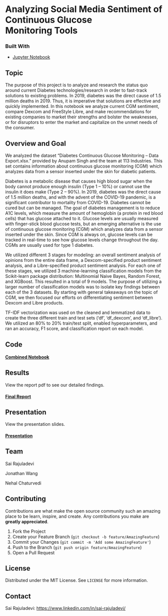 # Analyzing Social Media Sentiment of Continuous Glucose Monitoring Tools

<!--
*** Thanks for checking out this project. If you have a suggestion
*** that would make this better, please fork the repo and create a pull request
*** or simply open an issue with the tag "enhancement".
-->



### Built With

* [Jupyter Notebook](https://github.com/sr9dc/Continuous_Glucose_Monitoring_Sentiment_Analysis/blob/main/final_notebook.ipynb)



<!-- ABOUT -->
## Topic
The purpose of this project is to analyze and research the status quo around current Diabetes technologies/research in order to fast-track solutions to existing problems. In 2019, diabetes was the direct cause of 1.5 million deaths in 2019. Thus, it is imperative that solutions are effective and quickly implemented. In this notebook we analyze current CGM sentiment, compare Dexcom and FreeStyle Libre, and make recommendations for existing companies to market their strengths and bolster the weaknesses, or for disruptors to enter the market and capitalize on the unmet needs of the consumer.


## Overview and Goal

We analyzed the dataset “Diabetes Continuous Glucose Monitoring – Data Export.xlsx.” provided by Anupam Singh and the team at 113 Industries. This set contains information about continuous glucose monitoring (CGM) which analyzes data from a sensor inserted under the skin for diabetic patients.


Diabetes is a metabolic disease that causes high blood sugar when the body cannot produce enough insulin (Type 1 – 10%) or cannot use the insulin it does make (Type 2 – 90%). In 2019, diabetes was the direct cause of 1.5 million deaths, and with the advent of the COVID-19 pandemic, is a significant contributor to mortality from COVID-19. Diabetes cannot be cured but can be managed. The goal of diabetes management is to reduce A1C levels, which measure the amount of hemoglobin (a protein in red blood cells) that has glucose attached to it. Glucose levels are usually measured with finger-stick blood glucose tests, but an emerging alternative is the use of continuous glucose monitoring (CGM) which analyzes data from a sensor inserted under the skin. Since CGM is always on, glucose levels can be tracked in real-time to see how glucose levels change throughout the day. CGMs are usually used for type 1 diabetes.


We utilized different 3 stages for modeling: an overall sentiment analysis of opinions from the entire data frame, a Dexcom-specified product sentiment analysis, and a Libre-specified product sentiment analysis.
For each one of these stages, we utilized 3 machine-learning classification models from the Scikit-learn package distribution: Multinomial Naive Bayes, Random Forest, and XGBoost. This resulted in a total of 9 models. The purpose of utilizing a larger number of classification models was to isolate key findings between each of the 3 datasets. By starting with general takeaways on the topic of CGM, we then focused our efforts on differentiating sentiment between Dexcom and Libre products.

TF-IDF vectorization was used on the cleaned and lemmatized data to create the three different train and test sets (‘df’, ‘df_dexcom’, and ‘df_libre’). We utilized an 80% to 20% train/test split, enabled hyperparameters, and ran an accuracy, F1 score, and classification report on each model.


## Code

#### [Combined Notebook](https://github.com/sr9dc/Continuous_Glucose_Monitoring_Sentiment_Analysis/blob/main/final_notebook.ipynb)



## Results

View the report pdf to see our detailed findings. 


#### [Final Report](https://github.com/sr9dc/Continuous_Glucose_Monitoring_Sentiment_Analysis/blob/main/Final%20Report.pdf)


## Presentation

View the presentation slides. 


#### [Presentation](https://github.com/sr9dc/Continuous_Glucose_Monitoring_Sentiment_Analysis/blob/main/Final%20Presentation.pdf)


## Team 

Sai Rajuladevi

Jonathan Wang

Nehal Chaturvedi


<!-- CONTRIBUTING -->
## Contributing

Contributions are what make the open source community such an amazing place to be learn, inspire, and create. Any contributions you make are **greatly appreciated**.

1. Fork the Project
2. Create your Feature Branch (`git checkout -b feature/AmazingFeature`)
3. Commit your Changes (`git commit -m 'Add some AmazingFeature'`)
4. Push to the Branch (`git push origin feature/AmazingFeature`)
5. Open a Pull Request



<!-- LICENSE -->
## License

Distributed under the MIT License. See `LICENSE` for more information.


<!-- CONTACT -->
## Contact

Sai Rajuladevi: https://www.linkedin.com/in/sai-rajuladevi/





